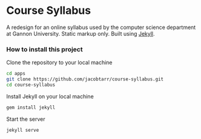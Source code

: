 # Course Syllabus
A redesign for an online syllabus used by the computer science department at Gannon University. Static markup only. Built using [Jekyll](http://jekyllrb.com/).
### How to install this project
Clone the repository to your local machine
```sh
cd apps
git clone https://github.com/jacobtarr/course-syllabus.git
cd course-syllabus
```
Install Jekyll on your local machine
```sh
gem install jekyll
```
Start the server
```sh
jekyll serve
```
